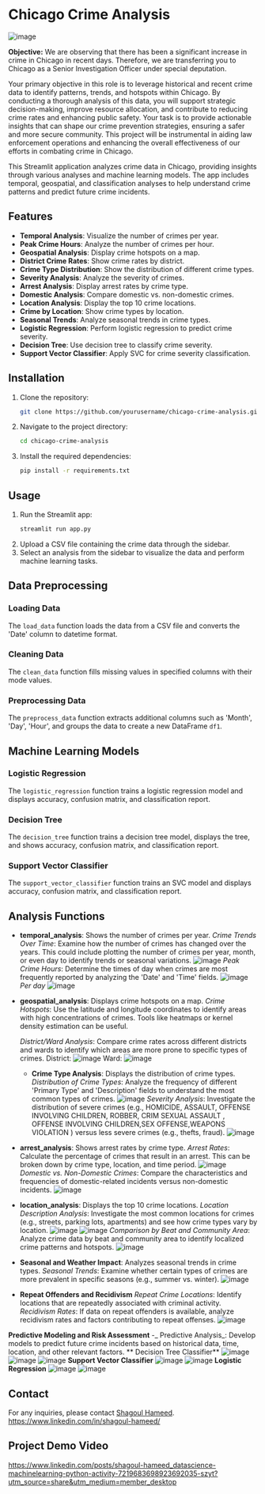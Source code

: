 # Chicago Crime Analysis
![image](https://github.com/ShagoulHameed/Crime-Analyzer/assets/154894802/c140d76b-c1cc-4a5d-8632-cc8faddd2961)

**Objective:**
We are observing that there has been a significant increase in crime in Chicago in recent days. Therefore, we are transferring you to Chicago as a Senior Investigation Officer under special deputation.

Your primary objective in this role is to leverage historical and recent crime data to identify patterns, trends, and hotspots within Chicago. By conducting a thorough analysis of this data, you will support strategic decision-making, improve resource allocation, and contribute to reducing crime rates and enhancing public safety. Your task is to provide actionable insights that can shape our crime prevention strategies, ensuring a safer and more secure community. This project will be instrumental in aiding law enforcement operations and enhancing the overall effectiveness of our efforts in combating crime in Chicago.

This Streamlit application analyzes crime data in Chicago, providing insights through various analyses and machine learning models. The app includes temporal, geospatial, and classification analyses to help understand crime patterns and predict future crime incidents.

## Features

- **Temporal Analysis**: Visualize the number of crimes per year.
- **Peak Crime Hours**: Analyze the number of crimes per hour.
- **Geospatial Analysis**: Display crime hotspots on a map.
- **District Crime Rates**: Show crime rates by district.
- **Crime Type Distribution**: Show the distribution of different crime types.
- **Severity Analysis**: Analyze the severity of crimes.
- **Arrest Analysis**: Display arrest rates by crime type.
- **Domestic Analysis**: Compare domestic vs. non-domestic crimes.
- **Location Analysis**: Display the top 10 crime locations.
- **Crime by Location**: Show crime types by location.
- **Seasonal Trends**: Analyze seasonal trends in crime types.
- **Logistic Regression**: Perform logistic regression to predict crime severity.
- **Decision Tree**: Use decision tree to classify crime severity.
- **Support Vector Classifier**: Apply SVC for crime severity classification.

## Installation

1. Clone the repository:
    ```bash
    git clone https://github.com/yourusername/chicago-crime-analysis.git
    ```
2. Navigate to the project directory:
    ```bash
    cd chicago-crime-analysis
    ```
3. Install the required dependencies:
    ```bash
    pip install -r requirements.txt
    ```

## Usage

1. Run the Streamlit app:
    ```bash
    streamlit run app.py
    ```
2. Upload a CSV file containing the crime data through the sidebar.
3. Select an analysis from the sidebar to visualize the data and perform machine learning tasks.

## Data Preprocessing

### Loading Data
The `load_data` function loads the data from a CSV file and converts the 'Date' column to datetime format.

### Cleaning Data
The `clean_data` function fills missing values in specified columns with their mode values.

### Preprocessing Data
The `preprocess_data` function extracts additional columns such as 'Month', 'Day', 'Hour', and groups the data to create a new DataFrame `df1`.

## Machine Learning Models

### Logistic Regression
The `logistic_regression` function trains a logistic regression model and displays accuracy, confusion matrix, and classification report.

### Decision Tree
The `decision_tree` function trains a decision tree model, displays the tree, and shows accuracy, confusion matrix, and classification report.

### Support Vector Classifier
The `support_vector_classifier` function trains an SVC model and displays accuracy, confusion matrix, and classification report.

## Analysis Functions

- **temporal_analysis**: Shows the number of crimes per year.
      _Crime Trends Over Time_: Examine how the number of crimes has changed over the years. This could include plotting the number of crimes per year, month, or even day to identify trends or seasonal variations.
  ![image](https://github.com/ShagoulHameed/Crime-Analyzer/assets/154894802/723afe06-b843-40cc-8c7d-79e84ca89824)
      _Peak Crime Hours_: Determine the times of day when crimes are most frequently reported by analyzing the 'Date' and 'Time' fields. 
![image](https://github.com/ShagoulHameed/Crime-Analyzer/assets/154894802/a6811cf5-5f97-410f-801b-78a9e63f43f4)
_Per day_  ![image](https://github.com/ShagoulHameed/Crime-Analyzer/assets/154894802/67f4583a-97d0-43ab-bf3c-2e97903d3ee9)
 
- **geospatial_analysis**: Displays crime hotspots on a map.
     _Crime Hotspots_: Use the latitude and longitude coordinates to identify areas with high concentrations of crimes. Tools like heatmaps or kernel density estimation can be useful.
  
    _District/Ward Analysis_: Compare crime rates across different districts and wards to identify which areas are more prone to specific types of crimes.
    District: ![image](https://github.com/ShagoulHameed/Crime-Analyzer/assets/154894802/0656aa30-017c-4f99-950b-6712c75fd4bf)
    Ward: ![image](https://github.com/ShagoulHameed/Crime-Analyzer/assets/154894802/546c14b7-2d18-4d7c-a664-b65936665d7b)

  - **Crime Type Analysis**: Displays the distribution of crime types.
       _Distribution of Crime Types_: Analyze the frequency of different 'Primary Type' and 'Description' fields to understand the most common types of crimes.
    ![image](https://github.com/ShagoulHameed/Crime-Analyzer/assets/154894802/82e080e4-4177-4f32-a551-e0e423a4c722)
       _Severity Analysis_: Investigate the distribution of severe crimes (e.g., HOMICIDE, ASSAULT, OFFENSE INVOLVING CHILDREN, ROBBER, CRIM SEXUAL ASSAULT , OFFENSE INVOLVING CHILDREN,SEX OFFENSE,WEAPONS VIOLATION ) versus less severe crimes (e.g., thefts, fraud).
![image](https://github.com/ShagoulHameed/Crime-Analyzer/assets/154894802/1c7c43c2-7ab4-4f73-b0af-ae95c589869d)

- **arrest_analysis**: Shows arrest rates by crime type.
      _Arrest Rates_: Calculate the percentage of crimes that result in an arrest. This can be broken down by crime type, location, and time period.
    ![image](https://github.com/ShagoulHameed/Crime-Analyzer/assets/154894802/dc58859a-2ef6-49b3-bd26-e894da2ae8d2)
      _Domestic vs. Non-Domestic Crimes_: Compare the characteristics and frequencies of domestic-related incidents versus non-domestic incidents.
![image](https://github.com/ShagoulHameed/Crime-Analyzer/assets/154894802/a32b69e6-52b5-4dfb-be14-2b67cd9632e5)
- **location_analysis**: Displays the top 10 crime locations.
     _Location Description Analysis_: Investigate the most common locations for crimes (e.g., streets, parking lots, apartments) and see how crime types vary by location.
  ![image](https://github.com/ShagoulHameed/Crime-Analyzer/assets/154894802/0366570b-0038-4715-b4a5-b00755198079)
  ![image](https://github.com/ShagoulHameed/Crime-Analyzer/assets/154894802/4ef96379-871f-4034-986d-250799da98fe)
     _Comparison by Beat and Community Area_: Analyze crime data by beat and community area to identify localized crime patterns and hotspots.
![image](https://github.com/ShagoulHameed/Crime-Analyzer/assets/154894802/1b52cbb5-4823-4f17-aba7-e3be92883150)
- **Seasonal and Weather Impact**: Analyzes seasonal trends in crime types.
    _Seasonal Trends_: Examine whether certain types of crimes are more prevalent in specific seasons (e.g., summer vs. winter).
  ![image](https://github.com/ShagoulHameed/Crime-Analyzer/assets/154894802/a0297a6e-ef85-4fce-968f-73d878b1fe61)
- **Repeat Offenders and Recidivism**
    _Repeat Crime Locations_: Identify locations that are repeatedly associated with criminal activity.
        _Recidivism Rates_: If data on repeat offenders is available, analyze recidivism rates and factors contributing to repeat offenses.
![image](https://github.com/ShagoulHameed/Crime-Analyzer/assets/154894802/7b3f86f9-fd2f-4781-a058-37ef94eb6572)

**Predictive Modeling and Risk Assessment**
   -_ Predictive Analysis_: Develop models to predict future crime incidents based on historical data, time, location, and other relevant factors.
    ** Decision Tree Classifier**
    ![image](https://github.com/ShagoulHameed/Crime-Analyzer/assets/154894802/2e8456de-0755-475e-b122-0d1880c48b02)
    ![image](https://github.com/ShagoulHameed/Crime-Analyzer/assets/154894802/e7540c9b-3e88-469b-9283-c21d288fc8a7)
    ![image](https://github.com/ShagoulHameed/Crime-Analyzer/assets/154894802/664e4c1a-4bf0-4482-8884-fb2e413c46a2)
    **Support Vector Classifier**
      ![image](https://github.com/ShagoulHameed/Crime-Analyzer/assets/154894802/ff1c9b75-2067-4655-9a59-75b1ec26ac38)
      ![image](https://github.com/ShagoulHameed/Crime-Analyzer/assets/154894802/9307ddc4-720b-4a82-8df0-d8473e2ea7bb)
     **Logistic Regression**
     ![image](https://github.com/ShagoulHameed/Crime-Analyzer/assets/154894802/ab9d9365-b29e-4519-99f9-8e9db3b753ac)
     ![image](https://github.com/ShagoulHameed/Crime-Analyzer/assets/154894802/e735fb3a-546f-4e6e-81be-3a7186a38ac1)

## Contact

For any inquiries, please contact [Shagoul Hameed](mailto:Shagoul04@gmail.com).
https://www.linkedin.com/in/shagoul-hameed/
## Project Demo Video
https://www.linkedin.com/posts/shagoul-hameed_datascience-machinelearning-python-activity-7219683698923692035-szyt?utm_source=share&utm_medium=member_desktop

